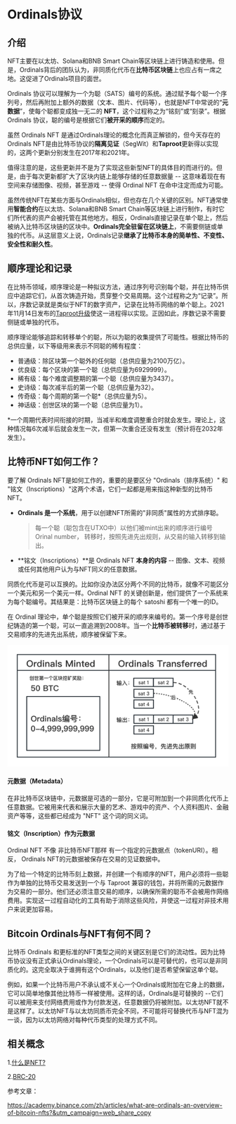 # Ordinals协议

## 介绍

NFT主要在以太坊、Solana和BNB Smart Chain等区块链上进行铸造和使用。但是，Ordinals背后的团队认为，非同质化代币在**比特币区块链**上也应占有一席之地。这促进了Ordinals项目的面世。

Ordinals 协议可以理解为一个为聪（SATS）编号的系统。通过赋予每个聪一个序列号，然后再附加上额外的数据（文本、图片、代码等），也就是NFT中常说的“**元数据**”，使每个聪都变成独一无二的 **NFT**，这个过程称之为“铭刻”或“刻录”。根据 Ordinals 协议，聪的编号是根据它们**被开采的顺序**而定的。

虽然 Ordinals NFT 是通过Ordinals理论的概念化而真正解锁的，但今天存在的 Ordinals NFT是由比特币协议的**隔离见证**（SegWit）和**Taproot**更新得以实现的，这两个更新分别发生在2017年和2021年。

值得注意的是，这些更新并不是为了实现这些新型NFT的具体目的而进行的。但是，由于每次更新都扩大了区块内链上能够存储的任意数据量 -- 这意味着现在有空间来存储图像、视频，甚至游戏 -- 使得 Ordinal NFT 在命中注定而成为可能。

虽然传统NFT在某些方面与Ordinals相似，但也存在几个关键的区别。NFT通常使用**智能合约**在以太坊、Solana和BNB Smart Chain等区块链上进行制作，有时它们所代表的资产会被托管在其他地方。相反，Ordinals直接记录在单个聪上，然后被纳入比特币区块链的区块中。**Ordinals完全驻留在区块链上**，不需要侧链或单独的代币。从这层意义上说，Ordinals记录**继承了比特币本身的简单性、不变性、安全性和耐久性**。

## 顺序理论和记录

在比特币领域，顺序理论是一种拟议方法，通过序列号识别每个聪，并在比特币供应中追踪它们，从首次铸造开始，贯穿整个交易周期。这个过程称之为“记录”。所以，序数记录就是类似于NFT的数字资产，记录在比特币网络的单个聪上。2021年11月14日发布的[Taproot升级](Taproot.md)使这一进程得以实现。正因如此，序数记录不需要侧链或单独的代币。

顺序理论能够追踪和转移单个的聪，所以为聪的收集提供了可能性。根据比特币的总供应量，以下等级用来表示不同聪的稀有程度：

- 普通级：除区块第一个聪外的任何聪（总供应量为2100万亿）。
- 优良级：每个区块的第一个聪（总供应量为6929999）。
- 稀有级：每个难度调整期的第一个聪（总供应量为3437）。
- 史诗级：每次减半后的第一个聪（总供应量为32）。
- 传奇级：每个周期的第一个聪*（总供应量为5）。
- 神话级：创世区块的第一个聪（总供应量为1）。

*一个周期代表时间衔接的时期，当减半和难度调整重合时就会发生。理论上，这种情况每6次减半后就会发生一次，但第一次重合还没有发生（预计将在2032年发生）。

## 比特币NFT如何工作？

要了解 Ordinals NFT是如何工作的，重要的是要区分 "Ordinals（排序系统）" 和 "铭文（Inscriptions）"这两个术语，它们一起都是用来指这种新型的比特币NFT。

- **Ordinals 是一个系统**，用于以创建NFT所需的"非同质"属性的方式排序聪。

  > 每一个聪（聪包含在UTXO中）以他们被mint出来的顺序进行编号Orinal number， 转移时，按照先进先出规则，从交易的输入转移到输出。

- **铭文（Inscriptions）**是 Ordinals NFT **本身的内容** -- 图像、文本、视频或任何其他用户认为与NFT同义的任意数据。

同质化代币是可以互换的。比如你没办法区分两个不同的比特币，就像不可能区分一个美元和另一个美元一样。Ordinal NFT 的关键创新是，他们提供了一个系统来为每个聪编号。其结果是：比特币区块链上的每个 satoshi 都有一个唯一的ID。

在 Ordinal 理论中，单个聪是按照它们被开采的顺序来编号的。第一个序号是创世纪铸造的第一个聪，可以一直追溯到2008年。当一个**比特币被转移**时，通过基于交易顺序的先进先出系统，顺序被保留下来。

![Ordinals](/graph/Ordinals.png)

#### 元数据（Metadata）

在非比特币区块链中，元数据是可选的一部分，它是可附加到一个非同质化代币上任意数据。它被用来代表和展示大量的艺术、游戏中的资产、个人资料图片、金融资产等等，这些都已经成为 "NFT" 这个词的同义词。

#### 铭文（Inscription）作为元数据

Ordinal NFT 不像 非比特币NFT那样 有一个指定的元数据点（tokenURI）。相反， Ordinals NFT的元数据被保存在交易的见证数据中。

为了给一个特定的比特币刻上数据，并创建一个有顺序的NFT，用户必须将一些聪作为单独的比特币交易发送到一个与 Taproot 兼容的钱包，并将所需的元数据作为交易的一部分。他们还必须注意交易的顺序，以确保所需的聪币不会被用作网络费用。实现这一过程自动化的工具有助于消除这些风险，并使这一过程对非技术用户来说更加容易。

## Bitcoin Ordinals与NFT有何不同？

比特币 Ordinals 和更标准的NFT类型之间的关键区别是它们的流动性。因为比特币协议没有正式承认Ordinals理论，一个Ordinals可以是可替代的，也可以是非同质化的。这完全取决于谁拥有这个Ordinals，以及他们是否希望保留这单个聪。

例如，如果一个比特币用户不承认或不关心一个Ordinals或附加在它身上的数据，它可以简单地像其他比特币一样被使用。这样的话，Ordinals是可替换的 --它们可以被用来支付网络费用或作为付款发送，任意数据仍将被附加。以太坊NFT就不是这样了。以太坊NFT与以太坊同质币完全不同，不可能将可替换代币与NFT混为一谈，因为以太坊网络对每种代币类型的处理方式不同。

## 相关概念

1.[什么是NFT?](NFT.md)

2.[BRC-20](BRC-20.md)

参考文章：

https://academy.binance.com/zh/articles/what-are-ordinals-an-overview-of-bitcoin-nfts?&utm_campaign=web_share_copy
